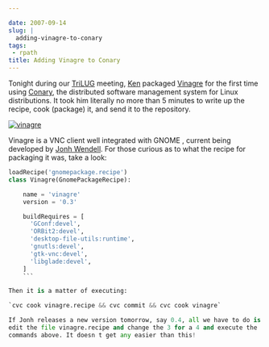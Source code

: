 ```yaml
---

date: 2007-09-14
slug: |
  adding-vinagre-to-conary
tags:
 - rpath
title: Adding Vinagre to Conary
---
```


Tonight during our [TriLUG](http://www.trilug.org/) meeting,
[Ken](http://ken.vandine.org/) packaged
[Vinagre](http://www.gnome.org/projects/vinagre/) for the first time
using [Conary](http://wiki.rpath.com/wiki/Conary), the distributed
software management system for Linux distributions. It took him
literally no more than 5 minutes to write up the recipe, cook (package)
it, and send it to the repository.

[![vinagre](http://farm2.static.flickr.com/1118/1375414113_cfb57c6015.jpg)](http://www.flickr.com/photos/ogmaciel/1375414113/)

Vinagre is a VNC client well integrated with GNOME , current being
developed by [Jonh Wendell](http://www.bani.com.br/). For those curious
as to what the recipe for packaging it was, take a look:

```python
loadRecipe('gnomepackage.recipe')
class Vinagre(GnomePackageRecipe):

    name = 'vinagre'
    version = '0.3'

    buildRequires = [
      'GConf:devel',
      'ORBit2:devel',
      'desktop-file-utils:runtime',
      'gnutls:devel',
      'gtk-vnc:devel',
      'libglade:devel',
    ]
    ```

Then it is a matter of executing:

`cvc cook vinagre.recipe && cvc commit && cvc cook vinagre`

If Jonh releases a new version tomorrow, say 0.4, all we have to do is
edit the file vinagre.recipe and change the 3 for a 4 and execute the
commands above. It doesn t get any easier than this!
